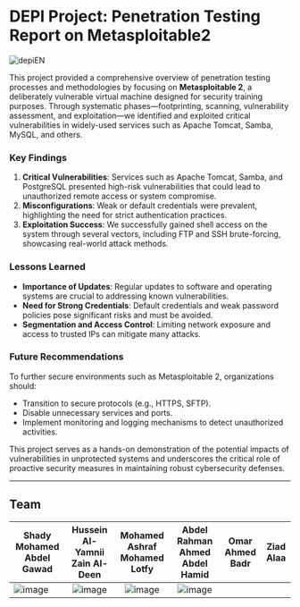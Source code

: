 # DEPI Project: Penetration Testing Report on Metasploitable2

![depiEN](https://github.com/user-attachments/assets/92658cc5-7885-400b-9276-714dff146dfe) 

This project provided a comprehensive overview of penetration testing processes and methodologies by focusing on **Metasploitable 2**, a deliberately vulnerable virtual machine designed for security training purposes. Through systematic phases—footprinting, scanning, vulnerability assessment, and exploitation—we identified and exploited critical vulnerabilities in widely-used services such as Apache Tomcat, Samba, MySQL, and others.

### Key Findings
1. **Critical Vulnerabilities**: Services such as Apache Tomcat, Samba, and PostgreSQL presented high-risk vulnerabilities that could lead to unauthorized remote access or system compromise.
2. **Misconfigurations**: Weak or default credentials were prevalent, highlighting the need for strict authentication practices.
3. **Exploitation Success**: We successfully gained shell access on the system through several vectors, including FTP and SSH brute-forcing, showcasing real-world attack methods.

### Lessons Learned
- **Importance of Updates**: Regular updates to software and operating systems are crucial to addressing known vulnerabilities.
- **Need for Strong Credentials**: Default credentials and weak password policies pose significant risks and must be avoided.
- **Segmentation and Access Control**: Limiting network exposure and access to trusted IPs can mitigate many attacks.

### Future Recommendations
To further secure environments such as Metasploitable 2, organizations should:
- Transition to secure protocols (e.g., HTTPS, SFTP).
- Disable unnecessary services and ports.
- Implement monitoring and logging mechanisms to detect unauthorized activities.

This project serves as a hands-on demonstration of the potential impacts of vulnerabilities in unprotected systems and underscores the critical role of proactive security measures in maintaining robust cybersecurity defenses.

---

 
## Team

| **Shady Mohamed Abdel Gawad** | **Hussein Al-Yamnii Zain Al-Deen** | **Mohamed Ashraf Mohamed Lotfy** | **Abdel Rahman Ahmed Abdel Hamid** | **Omar Ahmed Badr** | **Ziad Alaa**
|--------------------|:---------------------:|:---------------------:|:---------------------:|:---------------------:|:---------------------:|
| ![image](https://github.com/user-attachments/assets/edcb8ec3-a9d1-426d-8a58-335fc76bd208) | ![image](https://github.com/user-attachments/assets/dfffa222-6d46-4c2e-93c7-01aaa26502db) | ![image](https://github.com/user-attachments/assets/80980a38-b841-4f66-8dc2-a99a871bcaf9) | ![image](https://github.com/user-attachments/assets/0aababcf-c388-4064-9b0b-cb215a0bf056)


